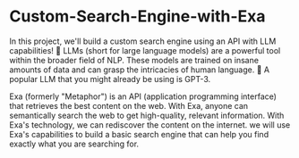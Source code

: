 # Custom-Search-Engine-with-Exa
In this project, we'll build a custom search engine using an API with LLM capabilities! 🚀
LLMs (short for large language models) are a powerful tool within the broader field of NLP. These models are trained on insane amounts of data and can grasp the intricacies of human language. 🤯 A popular LLM that you might already be using is GPT-3.

Exa (formerly "Metaphor") is an API (application programming interface) that retrieves the best content on the web. With Exa, anyone can semantically search the web to get high-quality, relevant information. With Exa's technology, we can rediscover the content on the internet.
 we will use Exa's capabilities to build a basic search engine that can help you find exactly what you are searching for.

